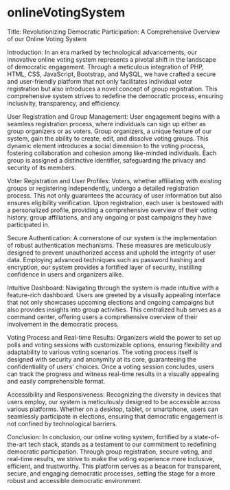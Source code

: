 # onlineVotingSystem

Title: Revolutionizing Democratic Participation: A Comprehensive Overview of our Online Voting System

Introduction:
In an era marked by technological advancements, our innovative online voting system represents a pivotal shift in the landscape of democratic engagement. Through a meticulous integration of PHP, HTML, CSS, JavaScript, Bootstrap, and MySQL, we have crafted a secure and user-friendly platform that not only facilitates individual voter registration but also introduces a novel concept of group registration. This comprehensive system strives to redefine the democratic process, ensuring inclusivity, transparency, and efficiency.

User Registration and Group Management:
User engagement begins with a seamless registration process, where individuals can sign up either as group organizers or as voters. Group organizers, a unique feature of our system, gain the ability to create, edit, and dissolve voting groups. This dynamic element introduces a social dimension to the voting process, fostering collaboration and cohesion among like-minded individuals. Each group is assigned a distinctive identifier, safeguarding the privacy and security of its members.

Voter Registration and User Profiles:
Voters, whether affiliating with existing groups or registering independently, undergo a detailed registration process. This not only guarantees the accuracy of user information but also ensures eligibility verification. Upon registration, each user is bestowed with a personalized profile, providing a comprehensive overview of their voting history, group affiliations, and any ongoing or past campaigns they have participated in.

Secure Authentication:
A cornerstone of our system is the implementation of robust authentication mechanisms. These measures are meticulously designed to prevent unauthorized access and uphold the integrity of user data. Employing advanced techniques such as password hashing and encryption, our system provides a fortified layer of security, instilling confidence in users and organizers alike.

Intuitive Dashboard:
Navigating through the system is made intuitive with a feature-rich dashboard. Users are greeted by a visually appealing interface that not only showcases upcoming elections and ongoing campaigns but also provides insights into group activities. This centralized hub serves as a command center, offering users a comprehensive overview of their involvement in the democratic process.

Voting Process and Real-time Results:
Organizers wield the power to set up polls and voting sessions with customizable options, ensuring flexibility and adaptability to various voting scenarios. The voting process itself is designed with security and anonymity at its core, guaranteeing the confidentiality of users' choices. Once a voting session concludes, users can track the progress and witness real-time results in a visually appealing and easily comprehensible format.



Accessibility and Responsiveness:
Recognizing the diversity in devices that users employ, our system is meticulously designed to be accessible across various platforms. Whether on a desktop, tablet, or smartphone, users can seamlessly participate in elections, ensuring that democratic engagement is not confined by technological barriers.


Conclusion:
In conclusion, our online voting system, fortified by a state-of-the-art tech stack, stands as a testament to our commitment to redefining democratic participation. Through group registration, secure voting, and real-time results, we strive to make the voting experience more inclusive, efficient, and trustworthy. This platform serves as a beacon for transparent, secure, and engaging democratic processes, setting the stage for a more robust and accessible democratic environment.

